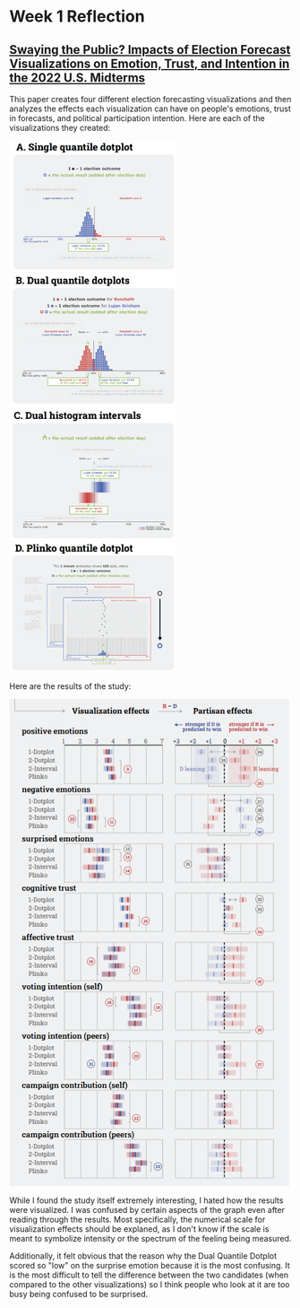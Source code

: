 # Week 1 Reflection

## [Swaying the Public? Impacts of Election Forecast Visualizations on Emotion, Trust, and Intention in the 2022 U.S. Midterms](https://ieeexplore.ieee.org/stamp/stamp.jsp?tp=&arnumber=10309864&tag=1)

This paper creates four different election forecasting visualizations and then analyzes the effects each visualization can have on people's emotions, trust in forecasts, and political participation intention. Here are each of the visualizations they created: 

<img src="https://raw.githubusercontent.com/aria-yan/cs573-reflections/main/week1/A.png" alt="drawing" width="300"/>
<img src="https://raw.githubusercontent.com/aria-yan/cs573-reflections/main/week1/B.png" alt="drawing" width="300"/>
<img src="https://raw.githubusercontent.com/aria-yan/cs573-reflections/main/week1/C.png" alt="drawing" width="300"/>
<img src="https://raw.githubusercontent.com/aria-yan/cs573-reflections/main/week1/D.png" alt="drawing" width="300"/>

Here are the results of the study:

![alt text](https://raw.githubusercontent.com/aria-yan/cs573-reflections/main/week1/Results.png)

While I found the study itself extremely interesting, I hated how the results were visualized. I was confused by certain aspects of the graph even after reading through the results. Most specifically, the numerical scale for visualization effects should be explaned, as I don't know if the scale is meant to symbolize intensity or the spectrum of the feeling being measured. 

Additionally, it felt obvious that the reason why the Dual Quantile Dotplot scored so "low" on the surprise emotion because it is the most confusing. It is the most difficult to tell the difference between the two candidates (when compared to the other visualizations) so I think people who look at it are too busy being confused to be surprised. 